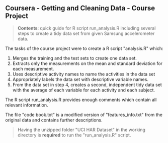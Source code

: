## Coursera - Getting and Cleaning Data - Course Project

> **Contents**: quick guide for R script run_analysis.R including several steps to create a tidy data set from given Samsung accelerometer data.

The tasks of the course project were to create a R script "analysis.R" which:

1. Merges the training and the test sets to create one data set.
2. Extracts only the measurements on the mean and standard deviation for each measurement. 
3. Uses descriptive activity names to name the activities in the data set
4. Appropriately labels the data set with descriptive variable names. 
5. From the data set in step 4, creates a second, independent tidy data set with the average of each variable for each activity and each subject.

The R script run_analysis.R provides enough comments which contain all relevant information.

The file "code book.txt" is a modified version of "features_info.txt" from the original data and contains further descriptions.

> Having the unzipped folder "UCI HAR Dataset" in the working directory is **required** to run the "run_analysis.R" script.



